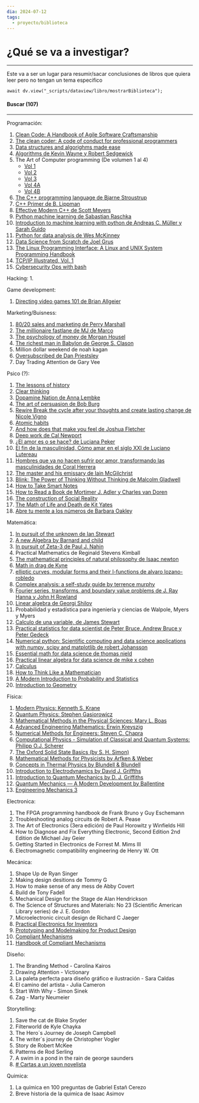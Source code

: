 ```yaml
---
dia: 2024-07-12
tags:
  - proyecto/biblioteca
---
```

# ¿Qué se va a investigar?
---
Este va a ser un lugar para resumir/sacar conclusiones de libros que quiera leer pero no tengan un tema especifico

```dataviewjs
await dv.view("_scripts/dataview/libro/mostrarBiblioteca");
```

#### Buscar (107)
---
Programación:
1. [Clean Code: A Handbook of Agile Software Craftsmanship](https://www.amazon.com/-/es/Clean-Code-Handbook-Software-Craftsmanship/dp/0132350882)
2. [The clean coder: A code of conduct for professional programmers](https://www.amazon.com/Clean-Coder-Conduct-Professional-Programmers/dp/0137081073?crid=96VPKYXOH8G3&dib=eyJ2IjoiMSJ9.rdw3PMr3wD3WIrcNOulGNDSIU56H-W8ejYEhzLxdz1S7nHsRVJgGKZ-uygyZqYv4RppqhCDJn1y9oIiWuJchnUgCmpyve-FPnW-tvWjLRy2_vqKqqtTN17SfunWthmUuLQ5eQFCdAVc1fxE4VS7MpELr3gjZ6wD2r9Wn0Ygf2aHzWMffr5kkmE_Zhmgdb9VIIk5BIyjkTyJU20AzibTg6Qg02tEqBuG7DYw5lGfQAXY.pUuCMnnmmdzQiVPZGQJMQpqknm9x3p_a8X0_AZ1IXJg&dib_tag=se&keywords=clean+coder&qid=1729865582&s=books&sprefix=clean+coder,stripbooks-intl-ship,262&sr=1-1)
3. [Data structures and algorighms made ease](https://www.amazon.com/Data-Structures-Algorithms-Made-Easy/dp/819324527X?crid=G31OCCC8ZQQA&dib=eyJ2IjoiMSJ9.8PqGJDeo_Ni4bawG2n0vNWxFlJe6RRbcOAwHvqFEpugIB3uS9B9CCvCh_cvbzDpVo0saFGFjmO8Ry9ae_5Hy84DPy5BXWUmgJOq3Jmik-rT6Eq3QHSZA25dOQeRwylLm10UQHFk-2qp24oz2jE7_HtAl6K3Ie3z7ApgVGXyQ3LYvlxvz9aSLZ4Kv9OlIGaj6FtoSqc9DWZPEmBmIjrWXB_EGIgxwKU6bhke773mBkM8.ZL256Mn5VIPP2oEbHZZAotewciMToYVtAyWujE6m1TE&dib_tag=se&keywords=data+structures+and+algorithms+made+easy&qid=1729865654&s=books&sprefix=data+structures+and+algorighms+made+ease,stripbooks-intl-ship,710&sr=1-1)
4. [Algorithms de Kevin Wayne y Robert Sedgewick](https://www.amazon.com/Algorithms-4th-Robert-Sedgewick/dp/032157351X?crid=3TAJ5AVYTGJ6B&dib=eyJ2IjoiMSJ9.nQVh5vkeazDhoB5n4jA7xz_6sPMJug7iKKYTvuooH9kPot_8fLLE_xYZzLtwyWLt1XWAA6QPCYNKV8PTxAhVoploHeQsUhkMXtEHqeUCmq3vYQw2-2BHSYBwM4JtV7895fnqe_YG9a-8WYG6En7nDdkMgHAQQTVAch9JB8Oxa0M.fiQV2WI0xtVSzMCd-UFosYrp58tL_R-nkjZf1JtkVtI&dib_tag=se&keywords=Algorithms+de+Kevin+Wayne+y+Robert+Sedgewick&qid=1729865694&s=books&sprefix=algorithms+de+kevin+wayne+y+robert+sedgewick,stripbooks-intl-ship,253&sr=1-1)
5. The Art of Computer programming (De volumen 1 al 4)
    * [Vol 1](https://www.amazon.com/Art-Computer-Programming-Vol-Fundamental/dp/0201896834?crid=LTGFBWJDSSAX&dib=eyJ2IjoiMSJ9.W1yshZHh5h7sw9X5XePy5JDxLTM4DGqqUqu-BmZw_VPBHNU6XUbsQBMn9oKJ3kaGSCXJpmxcdPGo22f0SlAZTkrRcglOK_ZfOofE8EmWRK6IfNZTTykPomKnNPC8S5WZoq0ZHsAGqvlT0AifV0OvCEJqLRYA0xbr7y-2gij6Vtpy8_sphEi07pNpKDimTXpHJtSf8bgSp1XISzbGxV3davWU65AFyqcoRqK67ChWd7k.KqW9EwNi1ECxGIO9ym1NYuk60-oK7hC1wT_ifExT2-g&dib_tag=se&keywords=The+Art+of+Computer+programming&qid=1729865739&s=books&sprefix=the+art+of+computer+programming,stripbooks-intl-ship,435&sr=1-2)
    * [Vol 2](https://www.amazon.com/Art-Computer-Programming-Seminumerical-Algorithms/dp/0201896842?crid=LTGFBWJDSSAX&dib=eyJ2IjoiMSJ9.W1yshZHh5h7sw9X5XePy5JDxLTM4DGqqUqu-BmZw_VPBHNU6XUbsQBMn9oKJ3kaGSCXJpmxcdPGo22f0SlAZTkrRcglOK_ZfOofE8EmWRK6IfNZTTykPomKnNPC8S5WZoq0ZHsAGqvlT0AifV0OvCEJqLRYA0xbr7y-2gij6Vtpy8_sphEi07pNpKDimTXpHJtSf8bgSp1XISzbGxV3davWU65AFyqcoRqK67ChWd7k.KqW9EwNi1ECxGIO9ym1NYuk60-oK7hC1wT_ifExT2-g&dib_tag=se&keywords=The+Art+of+Computer+programming&qid=1729865739&s=books&sprefix=the+art+of+computer+programming,stripbooks-intl-ship,435&sr=1-6)
    * [Vol 3](https://www.amazon.com/Art-Computer-Programming-Sorting-Searching/dp/0201896850?crid=LTGFBWJDSSAX&dib=eyJ2IjoiMSJ9.W1yshZHh5h7sw9X5XePy5JDxLTM4DGqqUqu-BmZw_VPBHNU6XUbsQBMn9oKJ3kaGSCXJpmxcdPGo22f0SlAZTkrRcglOK_ZfOofE8EmWRK6IfNZTTykPomKnNPC8S5WZoq0ZHsAGqvlT0AifV0OvCEJqLRYA0xbr7y-2gij6Vtpy8_sphEi07pNpKDimTXpHJtSf8bgSp1XISzbGxV3davWU65AFyqcoRqK67ChWd7k.KqW9EwNi1ECxGIO9ym1NYuk60-oK7hC1wT_ifExT2-g&dib_tag=se&keywords=The+Art+of+Computer+programming&qid=1729865739&s=books&sprefix=the+art+of+computer+programming,stripbooks-intl-ship,435&sr=1-5)
    * [Vol 4A](https://www.amazon.com/Art-Computer-Programming-Combinatorial-Algorithms/dp/0201038048?crid=LTGFBWJDSSAX&dib=eyJ2IjoiMSJ9.W1yshZHh5h7sw9X5XePy5JDxLTM4DGqqUqu-BmZw_VPBHNU6XUbsQBMn9oKJ3kaGSCXJpmxcdPGo22f0SlAZTkrRcglOK_ZfOofE8EmWRK6IfNZTTykPomKnNPC8S5WZoq0ZHsAGqvlT0AifV0OvCEJqLRYA0xbr7y-2gij6Vtpy8_sphEi07pNpKDimTXpHJtSf8bgSp1XISzbGxV3davWU65AFyqcoRqK67ChWd7k.KqW9EwNi1ECxGIO9ym1NYuk60-oK7hC1wT_ifExT2-g&dib_tag=se&keywords=The+Art+of+Computer+programming&qid=1729865739&s=books&sprefix=the+art+of+computer+programming,stripbooks-intl-ship,435&sr=1-7)
    * [Vol 4B](https://www.amazon.com/Art-Computer-Programming-Combinatorial-Information/dp/0201038064?crid=LTGFBWJDSSAX&dib=eyJ2IjoiMSJ9.W1yshZHh5h7sw9X5XePy5JDxLTM4DGqqUqu-BmZw_VPBHNU6XUbsQBMn9oKJ3kaGSCXJpmxcdPGo22f0SlAZTkrRcglOK_ZfOofE8EmWRK6IfNZTTykPomKnNPC8S5WZoq0ZHsAGqvlT0AifV0OvCEJqLRYA0xbr7y-2gij6Vtpy8_sphEi07pNpKDimTXpHJtSf8bgSp1XISzbGxV3davWU65AFyqcoRqK67ChWd7k.KqW9EwNi1ECxGIO9ym1NYuk60-oK7hC1wT_ifExT2-g&dib_tag=se&keywords=The+Art+of+Computer+programming&qid=1729865739&s=books&sprefix=the+art+of+computer+programming,stripbooks-intl-ship,435&sr=1-3)
6. [The C++ programming language de Bjarne Stroustrup](https://www.amazon.com/Programming-Language-hardcover-4th/dp/0321958322?crid=3TZCCUQ8JMDUQ&dib=eyJ2IjoiMSJ9.dqLFFcUBpOPMmrZiPY2XGVsAozvhYX1s94iZnmxp9GbVp8Ux2F5xebsjsT87_0gjq1ToiE1Tl8TvtEnpm4Zw8xEeaZtTthzAauTihSdIcy3KC0nxiPYbgckk2LjRgcuP723OZfIFYhBnZ4r22BQMh5HxKOH4ZAkovnRVfBEEmK-gw7b130KBd1zmE4OzQwabHuOCkhkYIhOlLDJh3Pg1luJpEDIMJ6xV9j0YtZRdryI.cizCCpZq-s3amwSKaO9HTWjYKF27z6Kld6Vh8Nt4aFY&dib_tag=se&keywords=The+C+++programming+language+de+Bjarne+Stroustrup&qid=1729865861&s=books&sprefix=the+art+of+computer+programming,stripbooks-intl-ship,212&sr=1-1)
7. [C++ Primer de B. Lippman](https://www.amazon.com/Primer-5th-Stanley-B-Lippman/dp/0321714113?crid=2OMTFIS4J7N5&dib=eyJ2IjoiMSJ9.g3UWPxDFoiB35zNN0DtM64duK9OV3U6hjsbkHE1h_Ok.NPYMEBOmguTVZIDl9V8auvyEz7yFMYmbqwxIsbGdLkM&dib_tag=se&keywords=c+++primer+de+b.+lippmann&qid=1729865882&s=books&sprefix=the+c+++programming+language+de+bjarne+stroustrup,stripbooks-intl-ship,211&sr=1-1)
8. [Effective Modern C++ de Scott Meyers](https://www.amazon.com/Effective-Modern-Specific-Ways-Improve/dp/1491903996?crid=3VQ8UQRUP96H9&dib=eyJ2IjoiMSJ9.TVXKBOCBkOUKvkImz1L6lluy_aV2QlKqf29UEBgFxKxcohE94P5iTEgg6kPATdQbJNqCauk5zMQB-Yw55pRZeTm9JSfu6l8nX3Ws9itlpXw.gn03Odosl2YwT4BJK-RfMcNFjTP4PqmIL-wp-V027Hw&dib_tag=se&keywords=Effective+Modern+C+++de+Scott+Meyers&qid=1729866047&s=books&sprefix=introduction+to+algorithms+in-depth,stripbooks-intl-ship,190&sr=1-1)
9. [Python machine learning de Sabastian Raschka](https://www.amazon.com/Python-Machine-Learning-scikit-learn-TensorFlow/dp/1789955750?crid=2CP13ITDSGF1K&dib=eyJ2IjoiMSJ9.wATt1aK4OV6oyve7-mY_Bd-yvP2ULvd8jqqIjQktJdXu-nh6Iwzs8Q0dgY1TAOjbm-5mp3awLgEIMuTVjVZlqBgLv91HBuoYz5XvL3cR-XXC4k5N_3OQAaOzcev-rSnAr47SnfJ2NFb0p9XNUuVncuhj0SU-NazkbQoRO1eHN9XLo6IEON25AsmZUlR_nOeEUsiJxuot2iuScsw-j77b2I5IncLdSwHdMN-4zmqDQsA.XYX9mqu78klLw_AXjNnuBwDqk0wQO1yFBhjF11_Zm0Q&dib_tag=se&keywords=python+machine+learning+de+sebastian+raschka&qid=1729866078&s=books&sprefix=python+machine+learning+de+sabastian+raschka,stripbooks-intl-ship,372&sr=1-1)
10. [Introduction to machine learning with python de Andreas C. Müller y Sarah Guido](https://www.amazon.com/Introduction-Machine-Learning-Python-Scientists/dp/1449369413?crid=BNRON0SAFNYM&dib=eyJ2IjoiMSJ9.8xvwCgxw2TWdZ-oqg67stg.AtPW5ixvEWsAA7bQUohaD9X6kuFI7NVHFvibPdP5fU4&dib_tag=se&keywords=Introduction+to+machine+learning+with+python+de+Andreas+C.+M%C3%BCller+y+Sarah+Guido&qid=1729866113&s=books&sprefix=introduction+to+machine+learning+with+python+de+andreas+c.+m%C3%BCller+y+sarah+guido,stripbooks-intl-ship,203&sr=1-1)
11. [Python for data analysis de Wes McKinney](https://www.amazon.com/Python-Data-Analysis-Wrangling-Jupyter/dp/109810403X?crid=20Y1Y55J84HTH&dib=eyJ2IjoiMSJ9.mPK50KsuhdOu3siz0pjKPIO2_kY0Alblxl7dy0RuxE7IApqwCzrnr71tOIQwiHY4q-jcUiqFW9sXsH36WForFZNDjVfeQR_aO1xzfjMNloVDH-hih_bK_SWmtoOxAZh0i_0JuFbDFvbPg3IKF61TtYMdzZ2Jh1VrEbJ1ybUHAXXwAne1guuitl96G1qQEZqC7qGLADWn9jOoDMAR3OnSOF_eMpvNfXldKQ1geF2WaqU.5rrPpD4qyuVAmIL71EyquRbaeATbA268k8VEJKGpJ_4&dib_tag=se&keywords=Python+for+data+analysis+de+Wes+McKinney&qid=1729866144&s=books&sprefix=introduction+to+machine+learning+with+python+de+andreas+c.+m%C3%BCller+y+sarah+guido,stripbooks-intl-ship,326&sr=1-1)
12. [Data Science from Scratch de Joel Grus](https://www.amazon.com/Data-Science-Scratch-Principles-Python/dp/1492041130?crid=3OIAUEEZ248JV&dib=eyJ2IjoiMSJ9.8bSg9CnzT6ILYn7fN65f9KV2nW-cKKc8x0_9YIRDZ4RfGvmUjgBr8ITHFe99Cg1SY8hieuHF7QLP1X5h2uj1aw.fkyQ1YsMSDSPF43DpfxXcInCEfEaJsd4VpvCw-p11bg&dib_tag=se&keywords=Data+Science+from+Scratch+de+Joel+Grus&qid=1729866163&s=books&sprefix=data+science+from+scratch+de+joel+grus,stripbooks-intl-ship,825&sr=1-1)
13. [The Linux Programming Interface: A Linux and UNIX System Programming Handbook](https://www.amazon.com/Linux-Programming-Interface-System-Handbook/dp/1593272200)
14. [TCP/IP Illustrated, Vol. 1](https://www.amazon.com/TCP-Illustrated-Vol-Addison-Wesley-Professional/dp/0201633469)
15. [Cybersecurity Ops with bash](https://www.amazon.com/Cybersecurity-Ops-bash-Analyze-Command/dp/1492041319)

Hacking:
1. 

Game development:
1. [Directing video games 101 de Brian Allgeier](https://www.amazon.com/Directing-Video-Games-Creative-Leaders-ebook/dp/B071Y7DNCZ?crid=1GZG3V6JOVPLY&dib=eyJ2IjoiMSJ9.7DlJqUCB8d78GOhBT7Riww.Wf7-iFEe8-bZTSqLdpZwm23i0Qrx9JIiKL4BIXMPxNA&dib_tag=se&keywords=Directing+video+games+101+de+Brian+Allgeier&qid=1729866236&s=books&sprefix=directing+video+games+101+de+brian+allgeier,stripbooks-intl-ship,203&sr=1-1)

Marketing/Buisness:
1. [80/20 sales and marketing de Perry Marshall](https://www.amazon.com/80-Sales-Marketing-Definitive-Paperback/dp/B0CL2MZDPL?crid=IT5EQQVO6DAL&dib=eyJ2IjoiMSJ9.BJZ3lv_RWXkrAls1ykPUMDx5p8UCy6roP3C9zk2SzNxswYa8li7xnCftjVVvG4jYuWOT0uX_SHnKP5N28ZTcmTDwlQwlhLtfW3NQGZLXkrWIg817zsL63_qtWCxCf652.y0GZZCuZblT_uJuV0vE-2a9jDcB7ZTL1n-3D8r5shak&dib_tag=se&keywords=80/20+sales+and+marketing+de+Perry+Marshall&qid=1729866254&s=books&sprefix=80/20+sales+and+marketing+de+perry+marshall,stripbooks-intl-ship,220&sr=1-2)
2. [The millionaire fastlane de MJ de Marco](https://www.amazon.com/Millionaire-Fastlane-knacken-Reichtum-Wohlstand/dp/395972487X?crid=557LRHL5R5W4&dib=eyJ2IjoiMSJ9.GUCj3YwvvXu_pCiizljGfg3-FH-FhZR5zYA5simVted01sp0ffqu6vA4DjA2VKJ9aXzY2bz1_fhVZ49-XnhgnjSchH3vd8p50O5HtuVz58-FlLk8SNd194B_EK0qG86batK8I9B67ypqO2OXIBs2vZgzfjImUN35-uXIe1QM2tMVGnD6xuw5gOBATdc29PpoRsvmU_y_Ll5BplkvgF03oWtJ9R9N-1WQLSvObXu-eZ0.EsEkBFW298HK0nAre6eGRHIps4jSfBeYz-LEKK5ZS5U&dib_tag=se&keywords=The+millionaire+fastlane&qid=1729866340&s=books&sprefix=the+millionaire+fastlane,stripbooks-intl-ship,218&sr=1-3)
3. [The psychology of money de Morgan Housel](https://www.amazon.com/Psychology-Money-Timeless-lessons-happiness/dp/0857197681?crid=7R0C2S4AAOZD&dib=eyJ2IjoiMSJ9.1Ej9TpPoVuWM_km1joB3ij0KT2bhjKJm25RtqF_GYQpDVbH-tZ8y5F6FfT1ynI17n-TzQKckik57jKgCrnN8A1GeXEnUg-DAixOO6WxNYLM4aFSYGIGQ50kpZt2A5B6PLU4G-XvXt4oqkqjHvC0clXCCNwXirCVJ32XWMtkuB4NSVJzLK7zs2iPYFbW5E9n2p3li_vk-e6jm_KtKeRfLTb6C60q90GLI1zu28nMXRiM.qSdbbRcF8kz8O7knPtkNj7rmGW8EZnx3ZLe3bexpG6U&dib_tag=se&keywords=The+psychology+of+money+de+Morgan+Housel&qid=1729866362&s=books&sprefix=the+psychology+of+money+de+morgan+housel,stripbooks-intl-ship,509&sr=1-1)
4. [The richest man in Babylon de George S. Clason](https://www.amazon.com/Richest-Man-Babylon-Original-Classics/dp/B0C1J5ML66?crid=1TFPIAFAWXPWZ&dib=eyJ2IjoiMSJ9.gMu8U7XPoF3OOrZS97EvI84j8UEHHBqsRZ8Hh-hwQB2kcgVlO2dLruo3DX8CDAfzSvY1PryWMdjJkDu_RE9EsZO_YS50rKAwTU1nGN0KF-hGwr-QxkvhHI8ovSALkAU-_07w_OM1tBBHjsU40ZwSOrki1gfOUJe8SVyZstARiW0hgJj_9gdTl2cDO3IpWSX63Qja8uXQUgV_c1KQ70bJRlKVShmZnwqHtn2RiXBbD4g.bCzw7kwwr8Z6zeXoOLwWOZGs0QjTtN9oPLaywwMkoq8&dib_tag=se&keywords=The+richest+man+in+Babylon+de+George+S.+Clason&qid=1729866384&s=books&sprefix=,stripbooks-intl-ship,221&sr=1-1)
5. Million dollar weekend de noah kagan
6. [Oversubscribed de Dan Priestsley](https://www.amazon.com/Oversubscribed-How-People-Lining-Business/dp/0857088254?crid=20FUN0K0475TP&dib=eyJ2IjoiMSJ9.7Tkc792eUVB-E_fipTsJ0g.0ztbyoSRKj0qfcwtoZQPvMmlJzMjcxNBt7tkPJ_arwU&dib_tag=se&keywords=oversubscribed+by+dan+priestley&qid=1729866546&s=books&sprefix=oversubscribed+by+dan+priestsley,stripbooks-intl-ship,196&sr=1-1)
7. Day Trading Attention de Gary Vee

Psico (?):
1. [The lessons of history](https://www.amazon.com/Lessons-History-Will-Durant/dp/143914995X?crid=2LSIQGR9CJW6U&dib=eyJ2IjoiMSJ9.BnI9pFJ-J-5QXF9gItvf4BXJ9mGLSjWfxbCZfenWsJcSk7Ta0YlfOLT6xvPzglHczegsLTMLdMaqlKMqDQYcqqrVVnOdhKbNFupH5ZQFlIcG2sE5yr9-QaPLPm9BWobYDBdLL69kTLvSa3w9U-8b7yVLpRof7cYMytKXDi4ilsrzbiDioiICwyBf3-iUV8YvYP087fC1FRUqqYzE6snbTukmx7q7uxI6sI3iwDD4B9E.-7PVBRJo3Zu8DjR9EqJ6v1VSWeC2pXc2e5Apx7GXKgM&dib_tag=se&keywords=The+lessons+of+history&qid=1729866601&s=books&sprefix=day+trading+attention+by+gary+vee,stripbooks-intl-ship,200&sr=1-1)
2. [Clear thinking](https://www.amazon.com/Clear-Thinking-Turning-Ordinary-Extraordinary/dp/0593086112/ref=sims_dp_d_dex_ai_speed_loc_mtl_v5_t1_d_sccl_3_1/145-7695751-8397345?content-id=amzn1.sym.526d27b3-2efe-4f81-8a09-4d61e1515e3b)
3. [Dopamine Nation de Anna Lembke](https://www.amazon.com/Dopamine-Nation-Finding-Balance-Indulgence/dp/B08LQZCGDJ?crid=3O633SDEG5BGN&dib=eyJ2IjoiMSJ9.CbGRT43DDyCX0BQVGMrdXX-lkMEA7NV5Au2BUwmgK60ww5HeQDBDcPC7MWYI2zF9BULh9mMM4Ai5PiJY1CZ4Bw7dYVrtvogUmfvB9hC0jcdXyRZiWW8E8MTjsn20Vuh8TSITjDyEnAlYJ1sd0FlEI_EAqLP5-3pPRfzkK3Y2SjBmACdGXTOr7SwOjtj8zEHshAsZrB3V2wpXGB_DFcMLBaQJoWFvSoAvNivaEaJLZcc.xtUA29zhEnKWj3RxqqzQnze1_xttJdrU8qJlUUuE2EA&dib_tag=se&keywords=Dopamine+Nation+by+Anna+Lembke&qid=1729866714&rnid=618072011&s=books&sprefix=dopamine+nation+b+anna+lembke,stripbooks-intl-ship,205&sr=1-1)
4. [The art of persuasion de Bob Burg](https://www.amazon.com/Art-Persuasion-Winning-Without-Intimidation/dp/0768413001?crid=2XNZTS4SHWTF0&dib=eyJ2IjoiMSJ9.nFuXmimV_tOAfCaXcaltju1Jvp_d4yWiFwLZsBjyToqjAd-8DjRVCrBGmbim4Gv7TzNuo4vHm6MtljWXLQnVzZHX50LJaNt1Hyj5Uw-8bElBvoafq6X9TF8C4FVor-ZVKk5_iyW7hg1By9gbgRvvAodJqbAqmjc_uf7-fHZxkvnP9lvQQfwK_CcG9bM1kX0c0Bt6-jbSZqAAiY0qM01D0A.MJtSRU4DlXi2RndT7g9D0An38eC0hYTYmk2IoHz_ZOM&dib_tag=se&keywords=The+art+of+persuasion+by+Bob+Burg&qid=1729866749&s=audible&sprefix=the+art+of+persuasion+by+bob+burg,audible,223&sr=1-1-catcorr)
5. [Rewire Break the cycle after your thoughts and create lasting change de Nicole Vigno](https://www.amazon.com/Rewire-Your-Neurotoolkit-Everyday-Life/dp/0063349795?crid=28ZG0XW0VMYU0&dib=eyJ2IjoiMSJ9.2jKYcU8LxO07-R_Tjm-MZhVnwSsQS68zD36UAUq_7BlGEq0kWei6VKBQbTRUCXu71u34hvMifhQsBQt20pVl2id-jI1oArVxEwvw5rD2plrOGJ7m9aqgVdUGaEu-yABrBaU0X0xn9ytdzKZHyasH7w.AqAG0W1zfnEcRsNQEQgdwcWlmbPbsyDLWS1FLKjoC9o&dib_tag=se&keywords=Rewire+Break+the+cycle&qid=1729866808&sprefix=rewire+break+the+cycle,aps,219&sr=8-1)
6. [Atomic habits](https://www.amazon.com/Atomic-Habits-Proven-Build-Break/dp/0735211299?crid=18VZ7NS9OMS2M&dib=eyJ2IjoiMSJ9.desXBN_Qe9kRWhqrsJgXDbUNCJYBOODLJKMwqNe-dR08ozlr93Z6iKlhN2Z3CyvRXzYGcK-RDDWTWu2JYnuDDXd-q7Rnkibaa7yoePRRPX9oqz8wwOhQaLOmZ7kdS2Ni5W-et6RZDovo-WMkPDpJVuakpD5iLMqI5BXxS_wkuOZCqlIvJV1_t_o-AmufB4NbKl2A49C0rUAPVdg-FBXFj21YP4aqZHLBs8CbepSxQ5g.1FvkafUUso79XNkHVEQUfsPVffZNJtNX_q9wYrUYPXM&dib_tag=se&keywords=Atomic+habits&qid=1729866826&sprefix=atomic+habits,aps,256&sr=8-1)
7. [And how does that make you feel de Joshua Fletcher](https://www.amazon.com/How-Does-That-Make-Feel/dp/0063310120?crid=1S62ZM76O7G6X&dib=eyJ2IjoiMSJ9.87fr2bmaHfcLPSSafjeXG7lZBPL0bQUnYHB_jq9DEbPGjHj071QN20LucGBJIEps.JXIkbTE9Z_H-Hs3vgUWAWREu0AALANo2_7sbrRrqZL4&dib_tag=se&keywords=and+how+does+that+make+you+feel+by+Joshua+Fletcher&qid=1729866853&sprefix=and+how+does+that+make+you+feel+by+joshua+fletcher,aps,239&sr=8-1)
8. [Deep work de Cal Newport](https://www.amazon.com/Deep-Work-Focused-Success-Distracted/dp/0349413681?crid=264ILT1FB0X33&dib=eyJ2IjoiMSJ9.ZU4VTSenX12Bm-lCpPgA1mGMx1VvjgltGgu4ucqBhtVNEdOseR3D9KGKEZKsHkdhDiwbwspGKSoNCFG2NY23klcY-9foNIlVmwrNp1QLcEBFVJ8OIh47drPEcVU--mq9kqKAGrD89rPcSGDht-klfRd_yboLjcyTfjr2fDXxkuqdXLruD1h_85su8PwI3xO-YFu9axchknX3gFq7X4mjE3N3zqxWI-MGuMzTmLNB18g.0oxPUIRLkUJHrcR3ODqqYo3p8aq7ckw30IyRViSe0bc&dib_tag=se&keywords=deep+work+de+cal+newport&qid=1729866881&rnid=618072011&s=books&sprefix=deep+work+de+cal+newpor,aps,252&sr=1-1)
9. [¿El amor es o se hace? de Luciana Peker](https://www.amazon.com/%C2%BFEl-amor-hace-reconstruir-corazones/dp/6124933462?dib=eyJ2IjoiMSJ9.o44qyz7V0Izq3vmAmcRbdWl0OYfJKoZms1qOdE_OyhRL8Ri5DjsQKDcWqbSQEinvq3v1W0rvJ6IuFbXpvp_Bb-AP6F8yfJGh-XGjBQPyg7g.WSuo_h9lia76rSKP6-q742mOSGUEIQTtRCS40p2dqxg&dib_tag=se&qid=1729866925&s=books&sr=1-1&text=Luciana+Peker)
10. [El fin de la masculinidad, Cómo amar en el siglo XXI de Luciano Lutereau](https://www.amazon.com/fin-masculinidad-Spanish-Luciano-Lutereau-ebook/dp/B08KKVQGTK?crid=2IV0L5O8JO64Z&dib=eyJ2IjoiMSJ9.kFqB6VxxQ64gg1wgX_p_XQ.MgdkRXCWXPihGPBS609YzTVzIPGft8dKKC8p64LwNHc&dib_tag=se&keywords=el+fin+de+la+masculinidad+by+luciano+lutereau&qid=1729866970&s=books&sprefix=el+fin+de+la+masculinidad+by+luciano+luterau,stripbooks-intl-ship,214&sr=1-1)
11. [Hombres que ya no hacen sufrir por amor, transformando las masculinidades de Coral Herrera](https://www.amazon.com/Hombres-hacen-sufrir-amor-masculinidades/dp/8490976074?crid=2YULS6H1JI1HR&dib=eyJ2IjoiMSJ9._iICFSkWwBjFnR4IyjWT5xm92lREHGOVICsRWVVqaPc.0rNe4igHrJgY3sL0UzRuJFRxkRoCLL-gj9ICd6XmeRo&dib_tag=se&keywords=Hombres+que+ya+no+hacen+sufrir+por+amor,+transformando+las+masculinidades+de+Coral+Herrera&qid=1729866998&s=books&sprefix=el+fin+de+la+masculinidad+by+luciano+lutereau,stripbooks-intl-ship,201&sr=1-1)
12. [The master and his emissary de Iain McGilchrist](https://www.amazon.com/Master-His-Emissary-Divided-Western/dp/0300245920?crid=2WZ4JY6HTRXBJ&dib=eyJ2IjoiMSJ9.95G2i_yW1ktsVhkMAUb-W-cGFz174TBSLClFVXdsXyHXTPUN1SAil6y3AUBfTsoZiB0471cYh2gWBmZHkOJSG7bXmIzpRG16vK9gKGNp3tUn_zRY_bhRFFNStawUL-XwOH87TZ7zt2a6hPpP02dIYn15QRVUPqBpvBsD1RURAT9pXvDF4d3CS66ohnAfYkMbbz5RXp0B72LsENQOg9gvBHLfAueLP7vgiim_R-fY5Fs.grmvoPvZCBFbuepXypGnI1pRWLB-axjIfKBQGS6ukoI&dib_tag=se&keywords=The+master+and+his+emissary+by+Iain+McGilchrist&qid=1729867019&s=books&sprefix=the+master+and+his+emissary+by+iain+mcgilchrist,stripbooks-intl-ship,210&sr=1-1)
13. [Blink: The Power of Thinking Without Thinking de Malcolm Gladwell](https://www.amazon.com/Blink-Power-Thinking-Without/dp/0316010669?crid=P0MKRT2WPM46&dib=eyJ2IjoiMSJ9.cud7ckXz-oUVmNfEraHbYvQrYDiLp8AAWs91LhaGsJzVpUhp_jTvZkyqQocJ5Vg5Kq5A2U2v7uYPmm9HYfnjkQSA3vCs1p2XzCl1CbwYDQI6vFVlGn0Sdhl8Qz0ABgGGIRaYBauGfkAfuGE8I09DM_-ZQPCiAg5Cl77jEsVRuW7NzPiE_fJYWBGr13_uG-B7d_XuBYlL2VnnVJ1QH5tuiLg5Ru3Feu8qw2WOcGt1XmA.FoamWED_zpjxmN9xV490WiHJu-qVlwguXLqKLa433Fc&dib_tag=se&keywords=Blink:+The+Power+of+Thinking+Without+Thinking+de+Malcolm+Gladwell&qid=1729867189&s=books&sprefix=blink+the+power+of+thinking+without+thinking+de+malcolm+gladwell,stripbooks-intl-ship,224&sr=1-1)
14. [How to Take Smart Notes](https://www.amazon.com/How-Take-Smart-Notes-Technique/dp/8197022259?crid=1WJEXZ1T7U2GE&dib=eyJ2IjoiMSJ9.YBwST8cgh8_L-Bvv5mf6aAudnMT_cy59YheFQYCu55Dpn5v_SchEwOGJcG0upl8aVTpbsc1aDnMd6dz_GIT99z18_r3k-4OVWub0k3GlOONRk2JL4Tya0haZe_OL4R0kwDF-muBLZaky-lIJ-1rVmDw6mgF3JY_OSi6ZmGlDyoYQdHBY4cZcFsVMH8llV0Y-ALXiKj_6qZs5VJxhEBBu-HRzFIj5lScnyfz2Z-oQ3qQ.C9dZPvhziYRj6jfICfx_D2pMoxTyYt33qk6EJl0oVX8&dib_tag=se&keywords=How+to+Take+Smart+Notes&qid=1729867748&s=books&sprefix=how+to+take+smart+notes,stripbooks-intl-ship,484&sr=1-2)
15. [How to Read a Book de Mortimer J. Adler y Charles van Doren](https://www.amazon.com/How-Read-Book-Classic-Intelligent/dp/0671212095?crid=304TVXGTB6VTJ&dib=eyJ2IjoiMSJ9.3hZRJBXe5ebTvf1hRrM9t0ckiUkmFxnNVPtPQMEEMZfDfHV2uTfoE7nz626jn4qna9vB1zLwNchFZbhBV8Z-Kijrn3P9BzavsMbIBlYAkKqJOUH4DrvioJ_b08Yqm5QS7txJVH_mL7SFIwGy1gu0ysOwMRu_SIMfL-dz_KMYUlzIVKOUiGrlq5P4Pj4a3bBT.f30p9BQXmypVOyiHeJFXY0Pd3bZ4ZVbRDb6i30q7jTU&dib_tag=se&keywords=How+to+Read+a+Book+de+Mortimer+J.+Adler+y+Charles+van+Doren&qid=1729867872&s=books&sprefix=how+to+read+a+book+de+mortimer+j.+adler+y+charles+van+doren,stripbooks-intl-ship,231&sr=1-1)
16. [The construction of Social Reality](https://www.amazon.com/Construction-Social-Reality-John-Searle/dp/0684831791?crid=1OT7QVLJ9H575&dib=eyJ2IjoiMSJ9.7CADxWMbikr4fs8QfBEvcZlPsrFOFxkBEaReye2Yf3fjSpEl7dHbRqYLSOvZr61vzYNYMJoF3wxOPycRuWQA1xINvKDxTpMXkL97ojx3boGmP_qNatsvyUygsHlsW8ecK6ww5nFHvZAttfMUpjlWJJFThvD6k4aSBsEPlsNx00LgGJRiImLVVgzNKduHQ0ejogZs1gNNVL_I2htLA2f22E6qyLEoavQSZHHtIbmaMLY.g0aRGNe4nJMN4bot10-aDdM0bXZ5yhytbMjWywMuxvs&dib_tag=se&keywords=The+construction+of+Social+Reality&qid=1729867889&s=books&sprefix=the+construction+of+social+reality,stripbooks-intl-ship,476&sr=1-1)
17. [The Math of Life and Death de Kit Yates](https://www.amazon.com/Math-Life-Death-Mathematical-Principles/dp/1982111879?crid=2FSRLBNIF306U&dib=eyJ2IjoiMSJ9.JisQ_I18P9kiU0SkOUI90lu_qZZ2Ae4qpVgpieBSJ2uaYE1u_zQTbySPb9LOBBPKnqBrxXIOvPZTeb6Glqr0FOAP6F8yfJGh-XGjBQPyg7g.BoFKGGApuG1_3FtMuzkQi7js2pc8XikUvyTc5OgONRc&dib_tag=se&keywords=The+Math+of+Life+and+Death+de+Kit+Yates&qid=1729867907&s=books&sprefix=the+math+of+life+and+death+de+kit+yates,stripbooks-intl-ship,210&sr=1-1)
18. [Abre tu mente a los números de Barbara Oakley](https://www.amazon.com/Abre-mente-n%C3%BAmeros-FICCION-Spanish-ebook/dp/B01HTFCNVM?crid=2DXCHAYVRP2KH&dib=eyJ2IjoiMSJ9.tW7po8xW-TvC_hszmq-zV5hGNrqWaSsXSHT5EUbdOXzGjHj071QN20LucGBJIEps.yjrTYyCgUGd-CTCLdplwx6tgArHkHRsBDj7c2irmq00&dib_tag=se&keywords=Abre+tu+mente+a+los+n%C3%BAmeros+de+Barbara+Oakley&qid=1729867947&s=books&sprefix=abre+tu+mente+a+los+n%C3%BAmeros+de+barbara+oakley,stripbooks-intl-ship,195&sr=1-1)

Matemática:
1. [In pursuit of the unknown de Ian Stewart](https://www.amazon.com/Pursuit-Equations-That-Changed-World/dp/0465085989?crid=2377Y82ZXWKUL&dib=eyJ2IjoiMSJ9.hfuwVt2_o82rbVCztjptioq2cEQ-8iL3UcMkMup6twk.eJlo7lqy1G7TS3lIqW8avFXt5yljkOhMNYIfv5lXX5U&dib_tag=se&keywords=In+pursuit+of+the+unknown+de+Ian+Stewart&qid=1729868452&s=books&sprefix=abre+tu+mente+a+los+n%C3%BAmeros+de+barbara+oakley,stripbooks-intl-ship,583&sr=1-1)
2. [A new Algebra by Barnard and child](https://www.amazon.com/new-Algebra-1-Samuel-Barnard/dp/1016604378?crid=37S7R5COEPHBY&dib=eyJ2IjoiMSJ9.dqNrPRmhTAJ1sPb7kGi4A11imw_4fOSVbh1xWpZn70gqcOR2KvkL59QxUkBSJXPW.NU8Bm_DFNPEQlr3nDEgnHOYDgRdfzeJPUQ3i62wpLAs&dib_tag=se&keywords=A+new+Algebra+by+Barnard+and+child&qid=1729868520&s=books&sprefix=a+new+algebra+by+barnard+and+child,stripbooks-intl-ship,215&sr=1-1)
3. [In pursuit of Zeta-3 de Paul J. Nahin](https://www.amazon.com/Pursuit-Zeta-3-Mysterious-Unsolved-Problem/dp/0691206074?crid=33B3JDL9EN470&dib=eyJ2IjoiMSJ9.Fov8JTyz7pvVDI8c1fdx1Q.Pyjh183Q_79IGvSpM6nP3erbg4VYozFvZEpTtVZj51Y&dib_tag=se&keywords=In+pursuit+of+Zeta-3+de+PAul+J.+Nahin&qid=1729868542&s=books&sprefix=a+new+algebra+by+barnard+and+child,stripbooks-intl-ship,229&sr=1-1)
4. Practical Mathematics de Reginald Stevens Kimball
5. [The mathematical principles of natural philosophy de Isaac newton](https://www.amazon.com/Mathematical-Principles-Natural-Philosophy-Principia/dp/1724680447?crid=2CD6S63NOBP91&dib=eyJ2IjoiMSJ9.qmwfK75G1aQ_2OPUB9yowZ0Y8wkn9pak1MrwRhtdJu34E4UQZd8GBCu6-xW-RllkDdV4MeIwov2ynhFArkWyL7DFUTwiHqUjiiHnT4NXB4chw4_srNYp8haX1wKn4ZkdHCTLDZN56bqhgn76vSrESW5sFgSGbfTl1xZqSACW0pkS5QOuObMTtBICCNGihvYv7B25JwXMgMLsuZpE9ndbvnPrry2u5TRhcFqTyvEXvzU.UVfpMmy6BRnY_VuFZIldgMMNSoPfnrgUaUiEj2w24ZI&dib_tag=se&keywords=The+mathematical+principles+of+natural+philosophy+de+Isaac+newton&qid=1729868610&s=books&sprefix=practical+mathematics+de+reginald+stevens+kimball,stripbooks-intl-ship,188&sr=1-1)
6. [Math in drag de Kyne](https://www.amazon.com/Math-Drag-Kyne-Santos/dp/1421448742?crid=ZCGFNMAJ7MCR&dib=eyJ2IjoiMSJ9.wG1jFjm84qFU5QRND64euw.Z8q5abVHSjb7w98XuBihgxCGVxC68e6P0u0pec3s_TY&dib_tag=se&keywords=Math+in+drag+de+Kyne&qid=1729868637&s=books&sprefix=math+in+drag+de+kyne,stripbooks-intl-ship,194&sr=1-1)
7. [elliptic curves, modular forms and their l-functions de alvaro lozano-robledo](https://www.amazon.com/Elliptic-Modular-L-functions-Student-Mathematical/dp/0821852426?crid=A6XPRF478WBB&dib=eyJ2IjoiMSJ9.K1dC0slNhmDgQGUQYEmaRQ.u424SD637ld7zC_qoA7v5jnirzfUG7zx_IBTvOeiF70&dib_tag=se&keywords=elliptic+curves,+modular+forms+and+their+l-functions+de+alvaro+lozano-robledo&qid=1729868658&s=books&sprefix=elliptic+curves,+modular+forms+and+their+l-functions+de+alvaro+lozano-robledo,stripbooks-intl-ship,197&sr=1-1)
8. [Complex analysis: a self-study guide by terrence murphy](https://www.amazon.com/Complex-Analysis-Self-Study-Terrence-Murphy/dp/0996167153?crid=1V0PXMEDTDTOZ&dib=eyJ2IjoiMSJ9.t0BRoZvzO2_ff0N1rJfNaA.Akd37ne26i-wbwdUxCFZdkedMVX9bRM8GplH2bVO1No&dib_tag=se&keywords=Complex+analysis:+a+self-study+guide+by+terrence+murphy&qid=1729868689&s=books&sprefix=complex+analysis+a+self-study+guide+by+terrence+murphy,stripbooks-intl-ship,209&sr=1-1)
9. [Fourier series, transforms, and boundary value problems de J. Ray Hanna y John H Rowland](https://www.amazon.com/Fourier-Transforms-Boundary-Value-Problems/dp/0486466736?crid=1NTNCO08IUHEF&dib=eyJ2IjoiMSJ9.EO9hSrqeoJAN6cOA8ThIYvJYUCVmWxjCsys6ebLAzok.P0Nfxe-Rf1I9ACIOAi9E1zXDsrcCkNCNj_f_M65Drc0&dib_tag=se&keywords=Fourier+series,+transforms,+and+boundary+value+problems+de+J.+Ray+Hanna+y+John+H+Rowland&qid=1729868711&s=books&sprefix=fourier+series,+transforms,+and+boundary+value+problems+de+j.+ray+hanna+y+john+h+rowland,stripbooks-intl-ship,200&sr=1-1)
10. [Linear algebra de Georgi Shilov](https://www.amazon.com/Linear-Algebra-Dover-Books-Mathematics/dp/048663518X?crid=135R32S4WBUIZ&dib=eyJ2IjoiMSJ9.oKdVet74XkFtbermZDc8jEWP02r2W_fbLhz2S8C5vZrbL1WRkvZ33H9JgnAPM_4M.EyEPyeDwrUNUdeKz55NkmaBImPgDk3BaMo11P-OJITk&dib_tag=se&keywords=Linear+algebra+de+Georgi+Shilov&qid=1729868729&s=books&sprefix=fourier+series,+transforms,+and+boundary+value+problems+de+j.+ray+hanna+y+john+h+rowland,stripbooks-intl-ship,211&sr=1-1)
11. Probabilidad y estadística para ingeniería y ciencias de Walpole, Myers y Myers
12. [Calculo de una variable, de James Stewart](https://www.amazon.com/Calculo-una-Variable-Trascendentes-Tempranas/dp/970686069X?crid=1WE941RKBSXY1&dib=eyJ2IjoiMSJ9.2_ga_OnJYDaRs438RLAZyo96MqHSFyjNCByNvIAUP4j9UO1uTAHvyAe4TXNrn50fJ-U1XwCFNeRQ8WJu6TXws5Wj2-0Ep514hWjHmCSgvV8.MmaPZvRTEECJdbOBWvwwGk3SVIwA6JU37DO8eE080GA&dib_tag=se&keywords=Calculo+de+una+variable,+de+James+Stewart&qid=1729868773&s=books&sprefix=calculo+de+una+variable,+de+james+stewart,stripbooks-intl-ship,198&sr=1-1)
13. [Practical statistics for data scientist de Peter Bruce, Andrew Bruce y Peter Gedeck](https://www.amazon.com/Practical-Statistics-Data-Scientists-Essential/dp/149207294X?crid=JI8XWTSIF76I&dib=eyJ2IjoiMSJ9.kCj9lYfD5fDqEU1EkOrR1Q.pfmbrCfU9iBhvAtXKcPyPikKLnoXhHXARMo29OL8bhQ&dib_tag=se&keywords=Practical+statistics+for+data+scientist+de+Peter+Bruce,+Andrew+Bruce+y+Peter+Gedeck&qid=1729868790&s=books&sprefix=practical+statistics+for+data+scientist+de+peter+bruce,+andrew+bruce+y+peter+gedeck,stripbooks-intl-ship,193&sr=1-1)
14. [Numerical python: Scientific computing and data science applications with numpy, scipy and matplotlib de robert Johansson](https://www.amazon.com/Numerical-Python-Scientific-Applications-Matplotlib/dp/B0D2CHYKQR?crid=208A4R0J8S3ZS&dib=eyJ2IjoiMSJ9.evoYkBoxZbcRuI5GVbOzUeZcZpJjH7B_3tRswEjrm5TGjHj071QN20LucGBJIEps.gbQLruBgSYe-jbwKsOjeBAxairHFP2Tpy1EIXPSRL1Q&dib_tag=se&keywords=Numerical+python:+Scientific+computing+and+data+science+applications+with+numpy,+scipy+and+matplotlib+de+robert+Johansson&qid=1729868827&s=books&sprefix=practical+statistics+for+data+scientist+de+peter+bruce,+andrew+bruce+y+peter+gedeck,stripbooks-intl-ship,468&sr=1-1)
15. [Essential math for data science de thomas nield](https://www.amazon.com/Essential-Math-Data-Science-Fundamental/dp/1098102932?crid=2YG3N0W7E85TE&dib=eyJ2IjoiMSJ9.oCWfT1c5X672L2qDn0rVJw.-njxneTaSMZKAfZjiDu1koU8RfiXgmErBGTZmxfxUf8&dib_tag=se&keywords=Essential+math+for+data+science+de+thomas+nield&qid=1729868846&s=books&sprefix=essential+math+for+data+science+de+thomas+nield,stripbooks-intl-ship,196&sr=1-1)
16. [Practical linear algebra for data science de mike x cohen](https://www.amazon.com/Practical-Linear-Algebra-Data-Science/dp/1098120612?crid=PBZPRS7WHUQB&dib=eyJ2IjoiMSJ9.dskc3tqK-ltTDK86IbJ6Gas_OjmMF_s_gPTat66GBqxjGB_RuirvIJReyCOQet64OZlS3RNtqP7lmt4F37XuBw.ekOW_JzCb3-RKa4a6Gi3dDJiDW7fsE7r8A4sNQZp7I8&dib_tag=se&keywords=Practical+linear+algebra+for+data+science+de+mike+x+cohen&qid=1729868879&s=books&sprefix=practical+linear+algebra+for+data+science+de+mike+x+cohen,stripbooks-intl-ship,203&sr=1-1)
17. [Calculus](https://www.amazon.es/Calculus-Gilbert-Strang/dp/0961408820)
18. [How to Think Like a Mathematician](https://www.amazon.com/How-Think-Like-Mathematician-Undergraduate/dp/052171978X)
19. [A Modern Introduction to Probability and Statistics](https://www.amazon.com/Modern-Introduction-Probability-Statistics-Understanding/dp/1852338962)
20. [Introduction to Geometry](https://www.amazon.com/Introduction-Geometry-2nd-Problem-Solving/dp/1934124087)

Física:
1. [Modern Physics: Kenneth S. Krane](https://www.amazon.com/Modern-Physics-Kenneth-S-Krane/dp/1119590582?crid=30GKX2N6CVWK6&dib=eyJ2IjoiMSJ9.zDzuea-K-W26tLjsH6UCOrqItDb5rUEjcJnmsGCR3EZbrtEZrOaYF26hUaUNyRS0Ib9-u_Z1l5x3ZRkyaQ6tbexprPtD5lLZCadsJNYxY-xB8_QteAlP9DaQRHFTxFDw.MmtP8Hvm8VuSviEXqmsVck3geaHTv7cYOvOO7MaqpFI&dib_tag=se&keywords=Modern+Physics:+Kenneth+S.+Krane&qid=1729883754&s=books&sprefix=modern+physics+kenneth+s.+krane,stripbooks-intl-ship,215&sr=1-1)
2. [Quantum Physics: Stephen Gasiorowicz](https://www.amazon.com/Quantum-Physics/dp/0471429457?crid=2XJXLNV78FVWA&dib=eyJ2IjoiMSJ9.H7yP2hq-PvJt2GFCadX9NaL0SIiCEXTxzqFCzmr8e5jGjHj071QN20LucGBJIEps.R3-BDrDp-20nitbt1Qxje_Z4HvmxkJBLlu-3L3qtbZ0&dib_tag=se&keywords=Quantum+Physics:+Stephen+Gasiorowicz&qid=1729883803&s=books&sprefix=quantum+physics+stephen+gasiorowicz,stripbooks-intl-ship,255&sr=1-1)
3. [Mathematical Methods in the Physical Sciences: Mary L. Boas](https://www.amazon.com/Mathematical-Methods-Physical-Sciences-Mary/dp/0471198269?crid=1FOLN0UC5TNZU&dib=eyJ2IjoiMSJ9.ztjz5yCdj1i9lSZxz1XMoWPPzcON3bzMQDuP7PKHEU1S2BVK9flp9uYiNfPh4n_89qDHNQ2dHwppeTQzhOGSGHVjyBXneNpkHq88smiTjE4.Z_ETrE28PUJIgQjOWyT77AXtcbIexzJ2rk2_7VNQYPM&dib_tag=se&keywords=Mathematical+Methods+in+the+Physical+Sciences:+Mary+L.+Boas&qid=1729883821&s=books&sprefix=mathematical+methods+in+the+physical+sciences+mary+l.+boas,stripbooks-intl-ship,225&sr=1-1)
4. [Advanced Engineering Mathematics: Erwin Kreyszig](https://www.amazon.com/Advanced-Engineering-Mathematics-Erwin-Kreyszig/dp/0470458364?crid=F0D8IL6J6HYG&dib=eyJ2IjoiMSJ9.l9I2ZxMqj_NI9Ruxmls6vNQlBnwhhKlD1q68pgcNehFPepKBklaX5Hdq28seSVeWFi5q1mLEHuXPXGghroy-V-hfvzfRyFQetzzXZnGKkSdEb3PwAe8Umj91JjNtmh1UEjMsn2gynJfV7rfKktfhd99G6IDzt2t5chWrZyGpxrHULdnnhhdrhejVDbjaY6qApTqsPl3qWP_FwQgNLse5xaFmJdWUwvC3RULXYP-g10U.q4o8EvOY7ptizDCqYKKUqwddcWXTnKiO4AKZDsXblXM&dib_tag=se&keywords=Advanced+Engineering+Mathematics:+Erwin+Kreyszig&qid=1729883880&s=books&sprefix=advanced+engineering+mathematics+erwin+kreyszig,stripbooks-intl-ship,235&sr=1-1)
5. [Numerical Methods for Engineers: Steven C. Chapra](https://www.amazon.com/Numerical-Methods-Engineers-Steven-Chapra/dp/007339792X?crid=G7CTI17VO0B9&dib=eyJ2IjoiMSJ9.z1tKNs-UNxAQTnOT80d2EiS2ZoCSpGLgMPLOPMN5-khaa7MlKjUYZVxJjXVulJAUy-G074ZWCr2eViWx2NF4vyOreGLqU4ZGL_CWJUDcBTJTBqpLyK8fChbkaJOag_Ygs409oQp_1ID5l9Yz5D5HBJuwbUUJ0ROEplfGNv1qRML4LhlqrjQdlKG02tRL8s0Ouclj-PzPS-W6tFelwFaZKNHBdQancEwFQx2dASOjDow.nLT9AhFZSKl7c2NyYbwHrj4ZkDcm36ocZeciIqtRAlw&dib_tag=se&keywords=Numerical+Methods+for+Engineers:+Steven+C.+Chapra&qid=1729883907&s=books&sprefix=numerical+methods+for+engineers+steven+c.+chapra,stripbooks-intl-ship,275&sr=1-1)
6. [Computational Physics - Simulation of Classical and Quantum Systems: Philipp O.J. Scherer](https://www.amazon.com/Computational-Physics-Simulation-Classical-Graduate-ebook/dp/B075H856HH?crid=1ZL5PO82DHNOK&dib=eyJ2IjoiMSJ9.jTtDQJHqJQE5Ayu8Ey31xuyZb6PuEKO44gcaORelKAw.nnWBr2rEtfOUvxiEf3LQ8ndsh9HvCTNb8d6Ov40Ttnw&dib_tag=se&keywords=Computational+Physics+-+Simulation+of+Classical+and+Quantum+Systems:+Philipp+O.J.+Scherer&qid=1729883927&s=books&sprefix=computational+physics+-+simulation+of+classical+and+quantum+systems+philipp+o.j.+scherer,stripbooks-intl-ship,243&sr=1-1)
7. [The Oxford Solid State Basics (by S. H. Simon)](https://www.amazon.com/Oxford-Solid-State-Basics/dp/0199680779?crid=21O9HYFUX71NK&dib=eyJ2IjoiMSJ9.lBAO-LQB08rXbc15CO3b8cLEyBRMeFWUp-ZIy8Jz2aqoEvUBVzhZbW_oU88HjiKvqHlhDnym7SaUM1AQv8rLYhysQ_Yq4_F1XFig6dURo3Kz2fbAA_3_nmdF698mWdjYT6G7rR0dNT5UxGGJEJfmGBOUsmrqg66EWY1dDPqnGu_qk3J9o00pyemDRhFtbWoqzu1MfWN_lbPt99wkzyo0cVflwf7_Y25rt-OI4UGDG-I.lfrqJ_QjRYG7zyLXtE9xxe5qu2hEnXTyDW9FmxTxCDw&dib_tag=se&keywords=The+Oxford+Solid+State+Basics&qid=1729883953&s=books&sprefix=computational+physics+-+simulation+of+classical+and+quantum+systems+philipp+o.j.+scherer,stripbooks-intl-ship,216&sr=1-1)
8. [Mathematical Methods for Physicists by Arfken & Weber](https://www.amazon.com/Mathematical-Methods-Physicists-George-Arfken/dp/9381269556?crid=GY6UCELTJY3U&dib=eyJ2IjoiMSJ9.-Q4oKaNe0TgCFFLM1M2ryyaV8RJBkathLKU0LSa5Hf-I-TVQqZw2tESiJrGwxWJJ-rsOC5sDfv7IhgJADoUmTBCDeEaCLO-u9wB3PIfcTOoUR676lnTxs2uWCBf16_ah8I-_UCrp45WSr21urpWRmnNaoDIB-l2ASbbJdaV2wt0.QCF-MX-xoVSHcyI3iBehAN_8eMOPUGZF9Yo3gAf4QXU&dib_tag=se&keywords=Mathematical+Methods+for+Physicists+by+Arfken+%26+Weber&qid=1729883977&s=books&sprefix=mathematical+methods+for+physicists+by+arfken+%26+weber,stripbooks-intl-ship,226&sr=1-1)
9. [Concepts in Thermal Physics by Blundell & Blundell](https://www.amazon.com/Concepts-Thermal-Physics-Stephen-Blundell/dp/0199562105?crid=1U5MY1FPXFA00&dib=eyJ2IjoiMSJ9.rE8n03vw1QP9gPDijp6IIQ.qCFgNzzw4P1KbERz11wxpKLOupizU94eqNg_dhUrlZA&dib_tag=se&keywords=Concepts+in+Thermal+Physics+by+Blundell+%26+Blundell&qid=1729884017&s=books&sprefix=concepts+in+thermal+physics+by+blundell+%26+blundell,stripbooks-intl-ship,226&sr=1-1)
10. [Introduction to Electrodynamics by David J. Griffths](https://www.amazon.com/Introduction-Electrodynamics-David-J-Griffiths/dp/1009397753?crid=1SZPYAV0094W5&dib=eyJ2IjoiMSJ9.27ThVQXCmIhOLsVdRNzWWJOjFzg1qtSICId7_xs-erB_4AMJB2C437ajYdwMd2BOv-96l3HKZmkNjK9GCsL2buUkAmrol-zoThGNSPrVxDaRGyT07_HmRTnP8e1chkoy_q_w666qKHG8D1wPvEQlJTq9Hbt4_xcjDTig9FBHnO9e1jgV-MIoRtbdaJyaETSpr8r17YjZebYOz5jyL0IXeA.-C5IW3p_Xq9CQ8-Tto6gK3d-NEtEXnxn_ZUwQS4wJhY&dib_tag=se&keywords=introduction+to+electrodynamics+by+david+j.+griffiths&qid=1729884033&s=books&sprefix=concepts+in+thermal+physics+by+blundell+%26+blundell,stripbooks-intl-ship,285&sr=1-1)
11. [Introduction to Quantum Mechanics by D. J. Griffiths](https://www.amazon.com/Introduction-Quantum-Mechanics-David-Griffiths/dp/1107189632?crid=1UDN5DJ701TI7&dib=eyJ2IjoiMSJ9.0rwZYdZG844m_sYdCvxTOvDYqXGTXi_9F81BPHEyU4A.FiB2nqiKPGIBMPF_7R-tv9ChPLRotKFnBTjGPG7z-5I&dib_tag=se&keywords=Introduction+to+Quantum+Mechanics+by+D.+J.+Griffiths&qid=1729884051&s=books&sprefix=introduction+to+quantum+mechanics+by+d.+j.+griffiths,stripbooks-intl-ship,447&sr=1-1)
12. [Quantum Mechanics — A Modern Development by Ballentine](https://www.amazon.com/QUANTUM-MECHANICS-MODERN-DEVELOPMENT-2ND/dp/9814578576?crid=9EIETQYOVBKA&dib=eyJ2IjoiMSJ9.cK4JbKH5HA3MyVUjY7Z87vUtyvcLMVehfkcVr7kBDwM.VxRk704mIvIuBmttfgs2bzEVNYFNd9TT_BTIwvEDtrA&dib_tag=se&keywords=Quantum+Mechanics+%E2%80%94+A+Modern+Development+by+Ballentine&qid=1729884066&s=books&sprefix=introduction+to+quantum+mechanics+by+d.+j.+griffiths,stripbooks-intl-ship,222&sr=1-1)
13. [Engineering Mechanics 3](https://www.amazon.com/Engineering-Mechanics-Dynamics-Dietmar-Gross/dp/3642537111?crid=H2R68HDICCQ2&dib=eyJ2IjoiMSJ9.7VUCeoAGvpUqNj9KgWHUMYoss3g_miaH3aZPdhg4QI__6j-5dMvMJxFsK48vW_5zIdJvel63rDHmaENnF_PybL2YnbNPOmEFUE7GaTQy-dMWL1f7db597Cfa9bHrJE_y0nw4AvhmCoAK0ZSiMiyN29phQw5pi8VGNXvZVVVZMNyaACj87PTqcmaJ9E5RpnqjrS4sxnE7u_2LhINAeKUM16JnCZ_xj9gsjsFia46k0qw.x8dEHOHwT1fVs8yvMnH5lDRHk6jB533SeBbgadhGT-w&dib_tag=se&keywords=Engineering+Mechanics+3&qid=1729884087&s=books&sprefix=engineering+mechanics+3,stripbooks-intl-ship,214&sr=1-1)
  
Electronica:
1. The FPGA programming handbook de Frank Bruno y Guy Eschemann
2. Troubleshooting analog circuits de Robert A. Pease
3. The Art of Electronics (3era edición) de Paul Horowitz y Winfields Hill
4. How to Diagnose and Fix Everything Electronic, Second Edition 2nd Edition de Michael Jay Geier
5. Getting Started in Electronics de Forrest M. Mims III
6. Electromagnetic compatibility engineering de Henry W. Ott

Mecánica:
1. Shape Up de Ryan Singer
2. Making design desitions de Tommy G
3. How to make sense of any mess de Abby Covert
4. Build de Tony Fadell
5. Mechanical Design for the Stage de Alan Hendrickson
6. The Science of Structures and Materials: No 23 (Scientific American Library series) de J. E. Gordon
7. Microelectronic circuit design de Richard C Jaeger
8. [Practical Electronics for Inventors](https://www.amazon.com/Practical-Electronics-Inventors-Third-Scherz/dp/0071771336)
9. [Prototyping and Modelmaking for Product Design](https://www.amazon.com/Prototyping-Modelmaking-Product-Design-Second/dp/1786275112)
10. [Compliant Mechanisms](https://www.amazon.com/Compliant-Mechanisms-Larry-L-Howell/dp/047138478X)
11. [Handbook of Compliant Mechanisms](https://www.amazon.com/Handbook-Compliant-Mechanisms-Larry-Howell/dp/1119953456)

Diseño:
1. The Branding Method - Carolina Kairos  
2. Drawing Attention - Victionary  
3. La paleta perfecta para diseño gráfico e ilustración - Sara Caldas  
4. El camino del artista - Julia Cameron  
5. Start With Why - Simon Sinek  
6. Zag - Marty Neumeier

Storytelling:
1. Save the cat de Blake Snyder
2. Filterworld de Kyle Chayka
3. The Hero´s Journey de Joseph Campbell
4. The writer´s journey de Christopher Vogler
5. Story de Robert McKee
6. Patterns de Rod Serling
7. A swim in a pond in the rain de george saunders
8. [# Cartas a un joven novelista](https://www.amazon.com/-/es/Mario-Vargas-Llosa/dp/8420407410)

Quimica:
1. La química en 100 preguntas de Gabriel Estañ Cerezo
2. Breve historia de la quimica de Isaac Asimov
